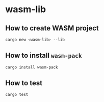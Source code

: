 # wasm-lib

## How to create WASM project

```sh
cargo new <wasm-lib> --lib
```

## How to install `wasm-pack`

```sh
cargo install wasm-pack
```

## How to test

```sh
cargo test
```

